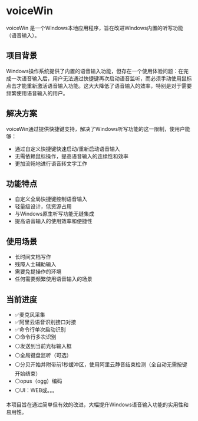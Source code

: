 # voiceWin

voiceWin 是一个Windows本地应用程序，旨在改进Windows内置的听写功能（语音输入）。

## 项目背景

Windows操作系统提供了内置的语音输入功能，但存在一个使用体验问题：在完成一次语音输入后，用户无法通过快捷键再次启动语音监听，而必须手动使用鼠标点击才能重新激活语音输入功能。这大大降低了语音输入的效率，特别是对于需要频繁使用语音输入的用户。

## 解决方案

voiceWin通过提供快捷键支持，解决了Windows听写功能的这一限制，使用户能够：

- 通过自定义快捷键快速启动/重新启动语音输入
- 无需依赖鼠标操作，提高语音输入的连续性和效率
- 更加流畅地进行语音转文字工作

## 功能特点

- 自定义全局快捷键控制语音输入
- 轻量级设计，低资源占用
- 与Windows原生听写功能无缝集成
- 提高语音输入的使用效率和便捷性

## 使用场景

- 长时间文档写作
- 残障人士辅助输入
- 需要免提操作的环境
- 任何需要频繁使用语音输入的场景

## 当前进度
- ✅麦克风采集
- ✅阿里云语音识别接口对接
- ✅命令行单次启动识别
- ⚪命令行多次识别
- ⚪发送到当前光标输入框
- ⚪全局键盘监听（可选）
- ⚪分贝开始并附带前1秒缓冲区，使用阿里云静音结束检测（全自动无需按键开始结束）
- ⚪opus（ogg）编码
- ⚪UI：WEB或。。。

本项目旨在通过简单但有效的改进，大幅提升Windows语音输入功能的实用性和易用性。 
